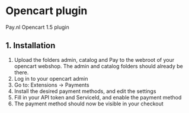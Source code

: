 # Opencart plugin
Pay.nl Opencart 1.5 plugin

## 1. Installation
1. Upload the folders admin, catalog and Pay to the webroot of your opencart webshop. The admin and catalog folders should already be there.
2. Log in to your opencart admin
3. Go to: Extensions -> Payments
4. Install the desired payment methods, and edit the settings
5. Fill in your API token and ServiceId, and enable the payment method
6. The payment method should now be visible in your checkout